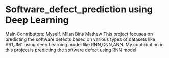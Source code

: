 # Software_defect_prediction using Deep Learning
Main Contributors: Myself, Milan Bins Mathew
This project focuses on predicting the software defects based on various types of datasets like AR1,JM1 using deep Learning model like RNN,CNN,ANN.
My contribution in this project is predicting the software defect using RNN model.
